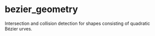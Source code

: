 # bezier_geometry
Intersection and collision detection for shapes consisting of quadratic Bézier urves.
